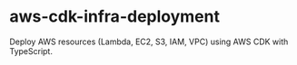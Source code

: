 # aws-cdk-infra-deployment
Deploy AWS resources (Lambda, EC2, S3, IAM, VPC) using AWS CDK with TypeScript.
